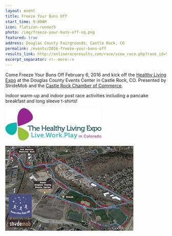 ```yaml
---
layout: event
title: Freeze Your Buns Off
start_time: 9:00AM
icon: flaticon-runner5
photo: /img/freeze-your-buns-off-sq.png
featured: true
address: Douglas County Fairgrounds, Castle Rock, CO
permalink: /events/2016-freeze-your-buns-off
results_link: http://onlineraceresults.com/race/view_race.php?race_id=51815
excerpt_separator: <!--more-->
---
```


Come Freeze Your Buns Off February 6, 2016 and kick off the [Healthy Living Expo](http://coloradohealthylivingexpo.com/) at the Douglas County Events Center in Castle Rock, CO. Presented by StrideMob and the [Castle Rock Chamber of Commerce](http://www.castlerock.org/).

<!--more-->

Indoor warm-up and indoor post race activities including a pancake breakfast and long sleeve t-shirts!

<img src="/img/healthy_living_expo.jpg" class="pure-img" alt="Healthy Living Expo">


<a href="/img/FYBO-map.jpg"><img src="/img/FYBO-map400.jpg" class="pure-img" alt="Course Map" style="text-align: center"></a>
